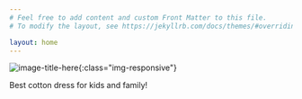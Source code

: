 ```yaml
---
# Feel free to add content and custom Front Matter to this file.
# To modify the layout, see https://jekyllrb.com/docs/themes/#overriding-theme-defaults

layout: home
---
```


![image-title-here](https://bl3302files.storage.live.com/y4m986H96qWeffeG1tZWSSg3Mf_QyfFT8TQCdDCVdnvVDtXFJzknSAqlTuVTX2XCzioReyGq5I-tWRmmb4vLhZqQGN1_bLLV90Ap3LriscUYl-zL-IxB4kiycR8IrLQhaeUSAILLVVzxroNpZR5LwDNlswPmgblUj8NNNY7Gy4OxoMh552jxC_ssFmXDS6y1osb?width=3840&height=4800&cropmode=none){:class="img-responsive"}

Best cotton dress for kids and family!